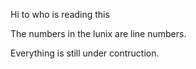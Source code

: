 Hi to who is reading this

The numbers in the lunix are line numbers.

Everything is still under contruction.
